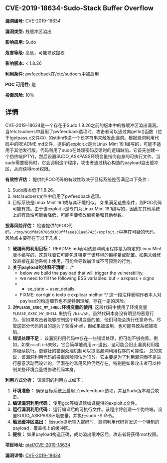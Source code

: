 ## CVE-2019-18634-Sudo-Stack Buffer Overflow

**漏洞编号:** CVE-2019-18634

**漏洞类型:** 栈缓冲区溢出

**影响应用:** Sudo

**危害等级:** 高危，可能导致提权

**影响版本:** < 1.8.26

**利用条件:** pwfeedback在/etc/sudoers中被启用

**POC 可用性:** 是

**投毒风险:** 10%

## 详情

CVE-2019-18634是一个存在于Sudo 1.8.26之前的版本中的栈缓冲区溢出漏洞。当/etc/sudoers中启用了pwfeedback选项时，攻击者可以通过向getln()函数（位于tgetpass.c文件中）的stdin传递一个长字符串来触发此漏洞。根据漏洞利用代码中的README.md文件，提供的exploit.c是为Linux Mint 19.1编写的，可能不适用于其他发行版。代码利用了sudo在处理密码反馈时的逻辑缺陷。它首先创建一个伪终端(PTY)，然后设置SUDO_ASKPASS环境变量指向自身的可执行文件。当sudo需要密码时，它会调用这个程序，攻击者通过精心构造的payload溢出缓冲区，从而获得root权限。

**有效性评估：**
提供的POC代码的有效性取决于目标系统是否满足以下条件：
1.  Sudo版本低于1.8.26。
2.  /etc/sudoers文件中启用了pwfeedback选项。
3.  目标系统是Linux Mint 19.1或与其环境相似。
如果满足这些条件，则POC代码可能有效。由于该exploit.c是专门为Linux Mint 19.1编写的，因此在其他系统上的有效性可能会降低，可能需要修改偏移量和其他参数。

**投毒风险评估：**
检查提供的POC代码，`/tmp/90dfda9b786d9360fffaee181aa67425/exploit.c`中存在可疑的代码，风险点主要存在于以下几点：
1.  **硬编码的利用目标：** README.md表明该漏洞利用程序是为特定的Linux Mint版本编写的，这意味着它可能包含特定于该环境的偏移量或配置。如果未经修改直接在其他系统上使用，可能会导致崩溃或不可预测的行为。
2.  **关于payload的注释不清晰：**
    /*
     * below we build the payload that will trigger the vulnerability.
     * we need to fill the following BSS variables: buf + askpass + signo
     * + se_state + user_details. 
     * FIXME: corrigir o texto e explicar melhor
     */ 这一段注释表明作者本人对payload的构造细节也不是特别理解，存在一定的风险。
3.  **对`PLEASE_EXEC_MY_SHELL`环境变量的使用:** 这段代码中使用了环境变量 `PLEASE_EXEC_MY_SHELL` 来执行 `/bin/sh`。虽然代码本身没有明显的恶意行为，但如果攻击者能够控制这个环境变量的值，他们可能会执行任意命令。尽管这部分代码的目的是为了获得shell，但如果被滥用，也可能导致系统被攻陷。
4.  **错误处理不足：** 该漏洞利用代码中存在一些错误处理，但可能不够完善。例如，如果`readlink`失败，它会简单地调用`err`退出，这可能会阻止漏洞利用程序继续执行。更健壮的错误处理机制可以提高漏洞利用程序的可靠性。
总的来说，该漏洞利用代码的投毒风险预估为10%。它主要是为了利用漏洞而不是进行恶意活动而设计的，但潜在的滥用风险仍然存在，特别是如果攻击者可以控制某些环境变量或修改代码本身。

**利用方式分析：**
该漏洞的利用方式如下：
1.  **环境准备：** 确保目标系统上启用了pwfeedback选项，并且Sudo版本易受攻击。
2.  **编译漏洞利用代码：** 使用gcc等编译器编译提供的exploit.c文件。
3.  **运行漏洞利用代码：** 运行编译后的可执行文件。该程序将创建一个伪终端，设置SUDO_ASKPASS环境变量，并执行sudo -S 命令。
4.  **触发缓冲区溢出：** 当sudo提示输入密码时，漏洞利用代码将发送一个特制的payload，覆盖栈上的缓冲区。
5.  **提权：** 如果payload构造正确，成功溢出缓冲区后，攻击者将获得root权限。

**项目地址:** [ptef/CVE-2019-18634](https://github.com/ptef/CVE-2019-18634)

**漏洞详情:** [CVE-2019-18634](https://nvd.nist.gov/vuln/detail/CVE-2019-18634)